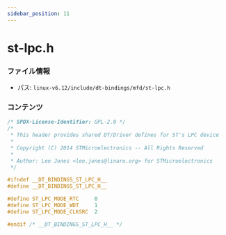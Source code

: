 ```yaml
---
sidebar_position: 11
---
```

# st-lpc.h

### ファイル情報

- パス: `linux-v6.12/include/dt-bindings/mfd/st-lpc.h`

### コンテンツ

```h
/* SPDX-License-Identifier: GPL-2.0 */
/*
 * This header provides shared DT/Driver defines for ST's LPC device
 *
 * Copyright (C) 2014 STMicroelectronics -- All Rights Reserved
 *
 * Author: Lee Jones <lee.jones@linaro.org> for STMicroelectronics
 */

#ifndef __DT_BINDINGS_ST_LPC_H__
#define __DT_BINDINGS_ST_LPC_H__

#define ST_LPC_MODE_RTC		0
#define ST_LPC_MODE_WDT		1
#define ST_LPC_MODE_CLKSRC	2

#endif /* __DT_BINDINGS_ST_LPC_H__ */

```
